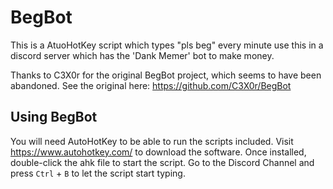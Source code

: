 # BegBot
This is a AtuoHotKey script which types "pls beg" every minute
use this in a discord server which has the 'Dank Memer' bot to make money.

Thanks to C3X0r for the original BegBot project, which seems to have been abandoned. See the original here: https://github.com/C3X0r/BegBot

## Using BegBot
You will need AutoHotKey to be able to run the scripts included. Visit https://www.autohotkey.com/ to download the software. Once installed, double-click the ahk file to start the script. Go to the Discord Channel and press `Ctrl` + `B` to let the script start typing.




